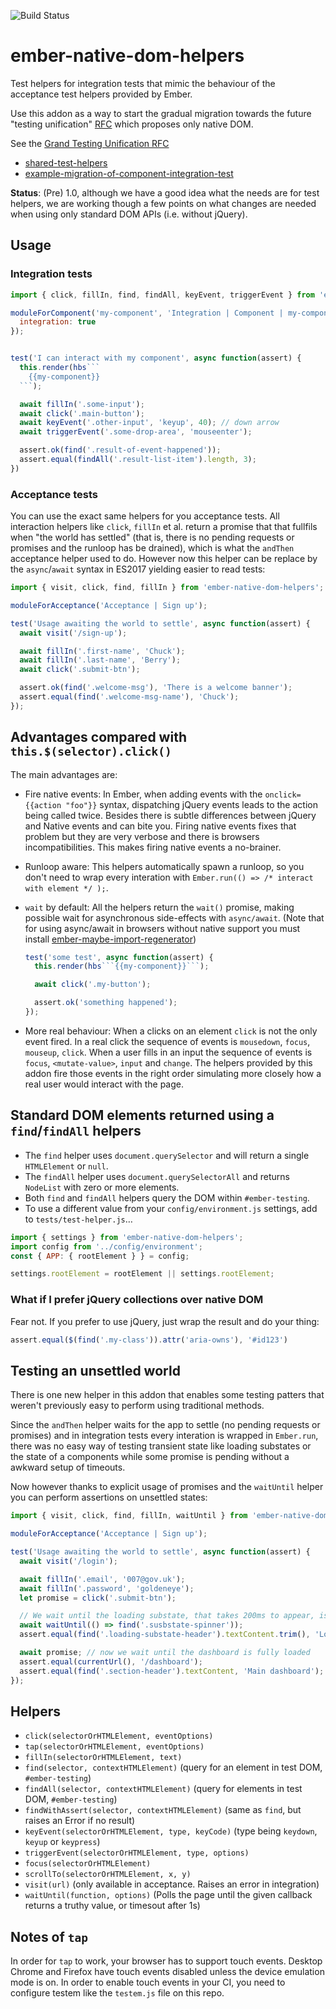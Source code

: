 ![Build Status](https://travis-ci.org/cibernox/ember-native-dom-helpers.svg?branch=master)

# ember-native-dom-helpers

Test helpers for integration tests that mimic the behaviour of the acceptance
test helpers provided by Ember.

Use this addon as a way to start the gradual migration towards the future
"testing unification" [RFC][emberjs/rfcs/pull/119] which proposes only native DOM.

See the [Grand Testing Unification RFC][emberjs/rfcs/pull/119]

- [shared-test-helpers]
- [example-migration-of-component-integration-test]

[emberjs/rfcs/pull/119]: https://github.com/emberjs/rfcs/pull/119
[shared-test-helpers]: https://github.com/rwjblue/rfcs/blob/42/text/0000-grand-testing-unification.md#shared-test-helpers
[example-migration-of-component-integration-test]: https://github.com/rwjblue/rfcs/blob/42/text/0000-grand-testing-unification.md#example-migration-of-component-integration-test

**Status**: (Pre) 1.0, although we have a good idea what the needs are for
test helpers, we are working though a few points on what changes are needed
when using only standard DOM APIs (i.e. without jQuery).


## Usage

### Integration tests

```js
import { click, fillIn, find, findAll, keyEvent, triggerEvent } from 'ember-native-dom-helpers';

moduleForComponent('my-component', 'Integration | Component | my-component', {
  integration: true
});


test('I can interact with my component', async function(assert) {
  this.render(hbs```
    {{my-component}}
  ```);

  await fillIn('.some-input');
  await click('.main-button');
  await keyEvent('.other-input', 'keyup', 40); // down arrow
  await triggerEvent('.some-drop-area', 'mouseenter');

  assert.ok(find('.result-of-event-happened'));
  assert.equal(findAll('.result-list-item').length, 3);
})
```

### Acceptance tests

You can use the exact same helpers for you acceptance tests. All interaction helpers like
`click`, `fillIn` et al. return a promise that that fullfils when "the world has settled"
(that is, there is no pending requests or promises and the runloop has be drained), which
is what the `andThen` acceptance helper used to do.
However now this helper can be replace by the `async`/`await` syntax in ES2017 yielding
easier to read tests:

```js
import { visit, click, find, fillIn } from 'ember-native-dom-helpers';

moduleForAcceptance('Acceptance | Sign up');

test('Usage awaiting the world to settle', async function(assert) {
  await visit('/sign-up');

  await fillIn('.first-name', 'Chuck');
  await fillIn('.last-name', 'Berry');
  await click('.submit-btn');

  assert.ok(find('.welcome-msg'), 'There is a welcome banner');
  assert.equal(find('.welcome-msg-name'), 'Chuck');
});
```

## Advantages compared with `this.$(selector).click()`

The main advantages are:

- Fire native events: In Ember, when adding events with the `onclick={{action "foo"}}` syntax,
  dispatching jQuery events leads to the action being called twice. Besides there is subtle
  differences between jQuery and Native events and can bite you. Firing native events fixes
  that problem but they are very verbose and there is browsers incompatibilities.
  This makes firing native events a no-brainer.

- Runloop aware: This helpers automatically spawn a runloop, so you don't need to wrap
  every interation with `Ember.run(() => /* interact with element */ );`.

- `wait` by default: All the helpers return the `wait()` promise, making possible wait
  for asynchronous side-effects with `async/await`. (Note that for using async/await in
  browsers without native support you must install [ember-maybe-import-regenerator](https://github.com/machty/ember-maybe-import-regenerator))

  ```js
  test('some test', async function(assert) {
    this.render(hbs```{{my-component}}```);

    await click('.my-button');

    assert.ok('something happened');
  });
  ```


- More real behaviour: When a clicks on an element `click` is not the only event fired. In a
  real click the sequence of events is `mousedown`, `focus`, `mouseup`, `click`. When a user
  fills in an input the sequence of events is `focus`, `<mutate-value>`, `input` and `change`.
  The helpers provided by this addon fire those events in the right order simulating more
  closely how a real user would interact with the page.

## Standard DOM elements returned using a `find`/`findAll` helpers

- The `find` helper uses `document.querySelector` and will return a single `HTMLElement` or `null`.
- The `findAll` helper uses `document.querySelectorAll` and returns `NodeList` with zero or more elements.
- Both `find` and `findAll` helpers query the DOM within `#ember-testing`.
- To use a different value from your `config/environment.js` settings, add to `tests/test-helper.js`…

```js
import { settings } from 'ember-native-dom-helpers';
import config from '../config/environment';
const { APP: { rootElement } } = config;

settings.rootElement = rootElement || settings.rootElement;
```

### What if I prefer jQuery collections over native DOM

Fear not. If you prefer to use jQuery, just wrap the result and do your thing:

```js
assert.equal($(find('.my-class')).attr('aria-owns'), '#id123')
```

## Testing an unsettled world

There is one new helper in this addon that enables some testing patters that weren't
previously easy to perform using traditional methods.

Since the `andThen` helper waits for the app to settle (no pending requests or promises)
and in integration tests every interation is wrapped in `Ember.run`, there was no easy way
of testing transient state like loading substates or the state of a components while some promise
is pending without a awkward setup of timeouts.

Now however thanks to explicit usage of promises and the `waitUntil` helper you can
perform assertions on unsettled states:

```js
import { visit, click, find, fillIn, waitUntil } from 'ember-native-dom-helpers';

moduleForAcceptance('Acceptance | Sign up');

test('Usage awaiting the world to settle', async function(assert) {
  await visit('/login');

  await fillIn('.email', '007@gov.uk');
  await fillIn('.password', 'goldeneye');
  let promise = click('.submit-btn');

  // We wait until the loading substate, that takes 200ms to appear, is displayed
  await waitUntil(() => find('.susbstate-spinner'));
  assert.equal(find('.loading-substate-header').textContent.trim(), 'Loading mission. Please wait, Mr. Bond');

  await promise; // now we wait until the dashboard is fully loaded
  assert.equal(currentUrl(), '/dashboard');
  assert.equal(find('.section-header').textContent, 'Main dashboard');
});
```

## Helpers

- `click(selectorOrHTMLElement, eventOptions)`
- `tap(selectorOrHTMLElement, eventOptions)`
- `fillIn(selectorOrHTMLElement, text)`
- `find(selector, contextHTMLElement)` (query for an element in test DOM, `#ember-testing`)
- `findAll(selector, contextHTMLElement)` (query for elements in test DOM, `#ember-testing`)
- `findWithAssert(selector, contextHTMLElement)` (same as `find`, but raises an Error if no result)
- `keyEvent(selectorOrHTMLElement, type, keyCode)` (type being `keydown`, `keyup` or `keypress`)
- `triggerEvent(selectorOrHTMLElement, type, options)`
- `focus(selectorOrHTMLElement)`
- `scrollTo(selectorOrHTMLElement, x, y)`
- `visit(url)` (only available in acceptance. Raises an error in integration)
- `waitUntil(function, options)` (Polls the page until the given callback returns a truthy value, or timesout after 1s)


## Notes of `tap`

In order for `tap` to work, your browser has to support touch events. Desktop Chrome and Firefox
have touch events disabled unless the device emulation mode is on.
In order to enable touch events in your CI, you need to configure testem like the `testem.js`
file on this repo.
